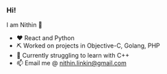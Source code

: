 ### Hi!

<!--
**gnithin/gnithin** is a ✨ _special_ ✨ repository because its `README.md` (this file) appears on your GitHub profile.

Here are some ideas to get you started:

- 🔭 I’m currently working on ...
- 🌱 I’m currently learning ...
- 👯 I’m looking to collaborate on ...
- 🤔 I’m looking for help with ...
- 💬 Ask me about ...
- 📫 How to reach me: ...
- 😄 Pronouns: ...
- ⚡ Fun fact: ...
-->
I am Nithin 👋
- :heart: React and Python
- :pick: Worked on projects in Objective-C, Golang, PHP
- 🤔 Currently struggling to learn with C++
- 📫 Email me @ nithin.linkin@gmail.com
